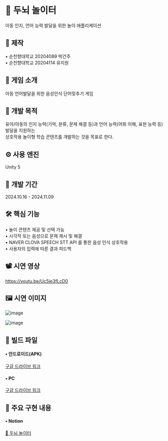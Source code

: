 # 🧠 두뇌 놀이터
아동 인지, 언어 능력 발달을 위한 놀이 애플리케이션

## 🙍 제작
• 순천향대학교 20204089 박건주<br>
• 순천향대학교 20204114 유지원 

## 📢 게임 소개
아동 언어발달을 위한 음성인식 단어맞추기 게임 

## 🎯 개발 목적
유아/아동의 인지 능력(기억, 분류, 문제 해결 등)과 언어 능력(어휘 이해, 표현 능력 등) 발달을 지원하는<br>
상호작용 놀이형 학습 콘텐츠를 개발하는 것을 목표로 한다.

## ⚙️ 사용 엔진
Unity 5 

## 📅 개발 기간
2024.10.16 - 2024.11.09 

## 🛠️ 핵심 기능
• 놀이 콘텐츠 제공 및 선택 가능<br>
• 시각적 또는 음성으로 문제 제시 및 해결<br>
• NAVER CLOVA SPEECH STT API 를 통한 음성 인식 상호작용<br>
• 사용자의 입력에 따른 결과 피드백

## 📽️ 시연 영상 
https://youtu.be/Uc5ie3fLcD0 

## 🖼️ 시연 이미지 
![image](https://github.com/user-attachments/assets/0e5b6a68-e0e7-4df5-85cb-948c2777f4a8) 

![image](https://github.com/user-attachments/assets/7b9732dc-a5e4-449b-8366-a870171e61cc) 

## 📁 빌드 파일 
#### • 안드로이드(APK)<br>
<a href="https://drive.google.com/file/d/1cyBaaoHjPpFOpi4cGB2eLnw3RgPCurQU/view?usp=sharing">구글 드라이브 링크</a><br>
#### • PC<br>
<a href="https://drive.google.com/file/d/1aUolp9ivAmPbUedh26_6vYc-2vRMI7lw/view?usp=sharing">구글 드라이브 링크</a>

## 📝 주요 구현 내용 
#### • Notion<br>
<a href="https://ivy-lentil-606.notion.site/29a04300832780b5beaef6faf6dd6e52">🧠 두뇌 놀이터</a>
